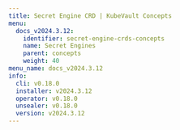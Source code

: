 ```yaml
---
title: Secret Engine CRD | KubeVault Concepts
menu:
  docs_v2024.3.12:
    identifier: secret-engine-crds-concepts
    name: Secret Engines
    parent: concepts
    weight: 40
menu_name: docs_v2024.3.12
info:
  cli: v0.18.0
  installer: v2024.3.12
  operator: v0.18.0
  unsealer: v0.18.0
  version: v2024.3.12
---
```


